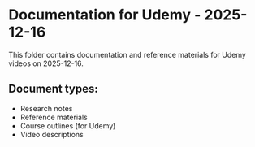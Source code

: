 # Documentation for Udemy - 2025-12-16

This folder contains documentation and reference materials for Udemy videos on 2025-12-16.

## Document types:
- Research notes
- Reference materials
- Course outlines (for Udemy)
- Video descriptions
